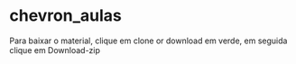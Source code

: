 # chevron_aulas

Para baixar o material, clique em clone or download em verde, em seguida clique em Download-zip
